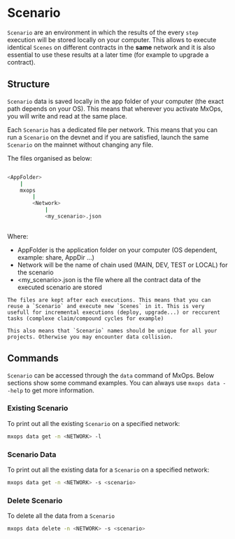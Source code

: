 # Scenario

`Scenario` are an environment in which the results of the every `step` execution will be stored locally on your computer. This allows to execute identical `Scenes` on different contracts in the **same** network and it is also essential to use these results at a later time (for example to upgrade a contract).

## Structure

`Scenario` data is saved locally in the app folder of your computer (the exact path depends on your OS).
This means that wherever you activate MxOps, you will write and read at the same place.

Each `Scenario` has a dedicated file per network. This means that you can run a `Scenario` on the devnet and if you are
satisfied, launch the same `Scenario` on the mainnet without changing any file.

The files organised as below:

```bash

<AppFolder>
    |
    mxops
        |
        <Network>
            |
            <my_scenario>.json
        
```

Where:

- AppFolder is the application folder on your computer (OS dependent, example: share, AppDir ...)
- Network will be the name of chain used (MAIN, DEV, TEST or LOCAL) for the scenario
- <my_scenario>.json is the file where all the contract data of the executed scenario are stored

```{note}
The files are kept after each executions. This means that you can reuse a `Scenario` and execute new `Scenes` in it. This is very usefull for incremental executions (deploy, upgrade...) or reccurent tasks (complexe claim/compound cycles for example)
```

```{warning}
This also means that `Scenario` names should be unique for all your projects. Otherwise you may encounter data collision.
```

## Commands

`Scenario` can be accessed through the `data` command of MxOps.
Below sections show some command examples. You can always use `mxops data --help` to get more information.

### Existing Scenario

To print out all the existing `Scenario` on a specified network:

```bash
mxops data get -n <NETWORK> -l
```

### Scenario Data

To print out all the existing data for a `Scenario` on a specified network:

```bash
mxops data get -n <NETWORK> -s <scenario>
```

### Delete Scenario

To delete all the data from a `Scenario`

```bash
mxops data delete -n <NETWORK> -s <scenario>
```
